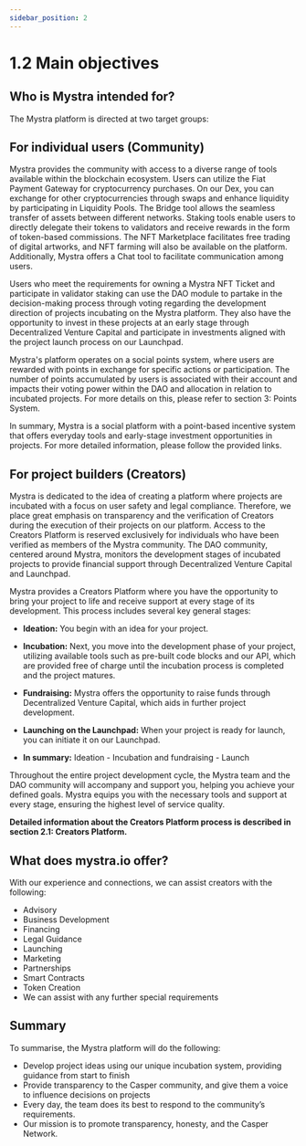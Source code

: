 ```yaml
---
sidebar_position: 2
---
```


# 1.2 Main objectives

## Who is Mystra intended for?

The Mystra platform is directed at two target groups:

## For individual users (Community)

Mystra provides the community with access to a diverse range of tools available within the blockchain ecosystem. Users can utilize the Fiat Payment Gateway for cryptocurrency purchases. On our Dex, you can exchange for other cryptocurrencies through swaps and enhance liquidity by participating in Liquidity Pools. The Bridge tool allows the seamless transfer of assets between different networks. Staking tools enable users to directly delegate their tokens to validators and receive rewards in the form of token-based commissions. The NFT Marketplace facilitates free trading of digital artworks, and NFT farming will also be available on the platform. Additionally, Mystra offers a Chat tool to facilitate communication among users.

Users who meet the requirements for owning a Mystra NFT Ticket and participate in validator staking can use the DAO module to partake in the decision-making process through voting regarding the development direction of projects incubating on the Mystra platform. They also have the opportunity to invest in these projects at an early stage through Decentralized Venture Capital and participate in investments aligned with the project launch process on our Launchpad.

Mystra's platform operates on a social points system, where users are rewarded with points in exchange for specific actions or participation. The number of points accumulated by users is associated with their account and impacts their voting power within the DAO and allocation in relation to incubated projects. For more details on this, please refer to section 3: Points System.

In summary, Mystra is a social platform with a point-based incentive system that offers everyday tools and early-stage investment opportunities in projects. For more detailed information, please follow the provided links.



## For project builders (Creators)

Mystra is dedicated to the idea of creating a platform where projects are incubated with a focus on user safety and legal compliance. Therefore, we place great emphasis on transparency and the verification of Creators during the execution of their projects on our platform. Access to the Creators Platform is reserved exclusively for individuals who have been verified as members of the Mystra community. The DAO community, centered around Mystra, monitors the development stages of incubated projects to provide financial support through Decentralized Venture Capital and Launchpad.


Mystra provides a Creators Platform where you have the opportunity to bring your project to life and receive support at every stage of its development. This process includes several key general stages:

- **Ideation:** You begin with an idea for your project.
- **Incubation:** Next, you move into the development phase of your project, utilizing available tools such as pre-built code blocks and our API, which are provided free of charge until the incubation process is completed and the project matures.
- **Fundraising:** Mystra offers the opportunity to raise funds through Decentralized Venture Capital, which aids in further project development.
- **Launching on the Launchpad:** When your project is ready for launch, you can initiate it on our Launchpad.

- **In summary:** Ideation - Incubation and fundraising - Launch


Throughout the entire project development cycle, the Mystra team and the DAO community will accompany and support you, helping you achieve your defined goals. Mystra equips you with the necessary tools and support at every stage, ensuring the highest level of service quality.


**Detailed information about the Creators Platform process is described in section 2.1: Creators Platform.**



## What does mystra.io offer?

With our experience and connections, we can assist creators with the following:

- Advisory
- Business Development
- Financing
- Legal Guidance
- Launching
- Marketing
- Partnerships
- Smart Contracts
- Token Creation 
- We can assist with any further special requirements
    
## Summary

To summarise, the Mystra platform will do the following:
- Develop project ideas using our unique incubation system, providing guidance from start to finish
- Provide transparency to the Casper community, and give them a voice to influence decisions on projects
- Every day, the team does its best to respond to the community’s requirements.
- Our mission is to promote transparency, honesty, and the Casper Network.
